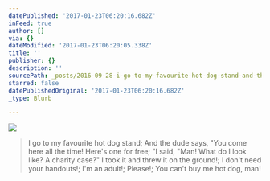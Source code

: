 ```yaml
---
datePublished: '2017-01-23T06:20:16.682Z'
inFeed: true
author: []
via: {}
dateModified: '2017-01-23T06:20:05.338Z'
title: ''
publisher: {}
description: ''
sourcePath: _posts/2016-09-28-i-go-to-my-favourite-hot-dog-stand-and-the-dude-says-you.md
starred: false
datePublishedOriginal: '2017-01-23T06:20:16.682Z'
_type: Blurb

---
```

![](https://the-grid-user-content.s3-us-west-2.amazonaws.com/9f5e3276-5c6f-4b82-970b-ce7fbf5b32cb.png)

> I go to my favourite hot dog stand; And the dude says, "You come here all the time! Here's one for free; "I said, "Man! What do I look like? A charity case?" I took it and threw it on the ground!; I don't need your handouts!; I'm an adult!; Please!; You can't buy me hot dog, man!